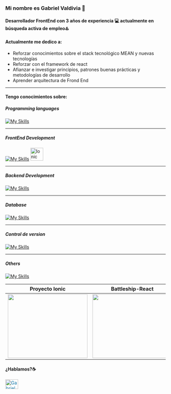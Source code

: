 ### Mi nombre es Gabriel Valdivia 👋
#### Desarrollador FrontEnd con 3 años de experiencia 💻 actualmente en **búsqueda activa** de empleo♨️




#### Actualmente me dedico a:


- Reforzar conocimientos sobre el stack tecnológico MEAN y nuevas tecnologías
- Reforzar con el framework  de react
- Afianzar e investigar principios, patrones buenas prácticas y metodologías de desarrollo
- Aprender arquitectura de Frond End
___



#### Tengo conocimientos sobre:


##### Programming languages


[![My Skills](https://skillicons.dev/icons?i=js,ts,html,css,sass,dart)](https://skillicons.dev)


____


##### FrontEnd Development

[![My Skills](https://skillicons.dev/icons?i=angular,react,flutter)](https://skillicons.dev)
<a href="https://ionicframework.com" target="_blank"><img src="https://upload.wikimedia.org/wikipedia/commons/d/d1/Ionic_Logo.svg" alt="Ionic" width="40" height="40"/></a>

____


##### Backend Development

[![My Skills](https://skillicons.dev/icons?i=nodejs,nestjs)](https://skillicons.dev)

_____


##### Database

[![My Skills](https://skillicons.dev/icons?i=py,mongodb)](https://skillicons.dev)

_____
##### Control de version
[![My Skills](https://skillicons.dev/icons?i=gitlab,bitbucket)](https://skillicons.dev)
_____
 ##### Others
[![My Skills](https://skillicons.dev/icons?i=postman,npm,yarn,azure,vscode,ps,firebase,androidstudio,gcp,git,redux,jest)](https://skillicons.dev)

| Proyecto Ionic  | Battleship-React  | Pronto  |
|---|---|---|
| <a href="https://user-images.githubusercontent.com/55467608/134275216-a14a857c-be09-4f22-be31-2729457ca14a.gif" target="_blank"> <img src="https://user-images.githubusercontent.com/55467608/134275216-a14a857c-be09-4f22-be31-2729457ca14a.gif" width="250" height="200"/></a> |   <a href="https://user-images.githubusercontent.com/55467608/134575418-2d1efc68-0b0f-43d9-b32f-803f502fac41.gif" target="_blank"> <img src="https://user-images.githubusercontent.com/55467608/134575418-2d1efc68-0b0f-43d9-b32f-803f502fac41.gif" width="250" height="200"/></a> |  <a href="" target="_blank"> <img src="" width="250" height="200"/></a>  |


#### ¿Hablamos?☕️

<p align="left">
  <a href="https://www.linkedin.com/in/gabrielfdev/" style="color: #0e76a8; text-decoration: none;" target="_blank">
    <img align="center" src="https://raw.githubusercontent.com/rahuldkjain/github-profile-readme-generator/master/src/images/icons/Social/linked-in-alt.svg" alt="Gabriel Valdivia Norambuena | LinkedIn" height="30" width="40" />
  </a>
</p>




